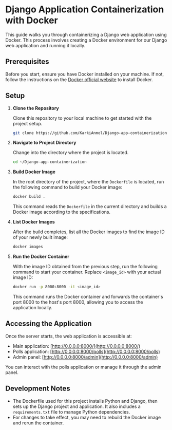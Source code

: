 # Django Application Containerization with Docker

This guide walks you through containerizing a Django web application using Docker. This process involves creating a Docker environment for our Django web application and running it locally.

## Prerequisites

Before you start, ensure you have Docker installed on your machine. If not, follow the instructions on the [Docker official website](https://docs.docker.com/get-docker/) to install Docker.

## Setup

1. **Clone the Repository**

   Clone this repository to your local machine to get started with the project setup.

   ```sh
   git clone https://github.com/KarkiAnmol/Django-app-containerization.git
   ```
   

3. **Navigate to Project Directory**

   Change into the directory where the project is located.
   ```sh
   cd ~/Django-app-containerization
   ```

5. **Build Docker Image**

   In the root directory of the project, where the `Dockerfile` is located, run the following command to build your Docker image:

   ```sh
   docker build .
   ```

   This command reads the `Dockerfile` in the current directory and builds a Docker image according to the specifications.

6. **List Docker Images**

   After the build completes, list all the Docker images to find the image ID of your newly built image:

   ```sh
   docker images
   ```

7. **Run the Docker Container**

   With the image ID obtained from the previous step, run the following command to start your container. Replace `<image_id>` with your actual image ID:

   ```sh
   docker run -p 8000:8000 -it <image_id>
   ```

   This command runs the Docker container and forwards the container's port 8000 to the host's port 8000, allowing you to access the application locally.

## Accessing the Application

Once the server starts, the web application is accessible at:

- Main application: [http://0.0.0.0:8000/](http://0.0.0.0:8000/)
- Polls application: [http://0.0.0.0:8000/polls](http://0.0.0.0:8000/polls)
- Admin panel: [http://0.0.0.0:8000/admin](http://0.0.0.0:8000/admin)

You can interact with the polls application or manage it through the admin panel.

## Development Notes

- The Dockerfile used for this project installs Python and Django, then sets up the Django project and application. It also includes a `requirements.txt` file to manage Python dependencies.
- For changes to take effect, you may need to rebuild the Docker image and rerun the container.


